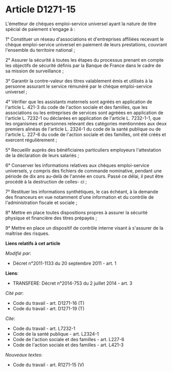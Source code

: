 # Article D1271-15

L'émetteur de chèques emploi-service universel ayant la nature de titre spécial de paiement s'engage à : 

1° Constituer un réseau d'associations et d'entreprises affiliées recevant le chèque emploi-service universel en paiement de
leurs prestations, couvrant l'ensemble du territoire national ; 

2° Assurer la sécurité à toutes les étapes du processus prenant en compte les objectifs de sécurité définis par la Banque de
France dans le cadre de sa mission de surveillance ; 

3° Garantir la contre-valeur des titres valablement émis et utilisés à la personne assurant le service rémunéré par le chèque
emploi-service universel ; 

4° Vérifier que les assistants maternels sont agréés en application de l'article L. 421-3 du code de l'action sociale et des
familles, que les associations ou les entreprises de services sont agréées en application        de l'article L. 7232-1 ou
déclarées en application de l'article L. 7232-1-1, que les organismes et personnes relevant des catégories mentionnées aux
deux premiers alinéas de l'article L. 2324-1 du code de la santé publique ou de l'article L. 227-6 du code de l'action
sociale et des familles, ont été créés et exercent régulièrement ; 

5° Recueillir auprès des bénéficiaires particuliers employeurs l'attestation de la déclaration de leurs salariés ; 

6° Conserver les informations relatives aux chèques emploi-service universels, y compris des fichiers de commande nominative,
pendant une période de dix ans au-delà de l'année en cours. Passé ce délai, il peut être procédé à la destruction de celles-
ci ; 

7° Restituer les informations synthétiques, le cas échéant, à la demande des financeurs en vue notamment d'une information et
du contrôle de l'administration fiscale et sociale ; 

8° Mettre en place toutes dispositions propres à assurer la sécurité physique et financière des titres prépayés ; 

9° Mettre en place un dispositif de contrôle interne visant à s'assurer de la maîtrise des risques.

**Liens relatifs à cet article**

_Modifié par_:

  - Décret n°2011-1133 du 20 septembre 2011 - art. 1

**Liens**:

  - TRANSFERE: Décret n°2014-753 du 2 juillet 2014 - art. 3

_Cité par_:

  - Code du travail - art. D1271-16 (T)
  - Code du travail - art. D1271-19 (T)

_Cite_:

  - Code du travail - art. L7232-1
  - Code de la santé publique - art. L2324-1
  - Code de l'action sociale et des familles - art. L227-6
  - Code de l'action sociale et des familles - art. L421-3

_Nouveaux textes_:

  - Code du travail - art. R1271-15 (V)
